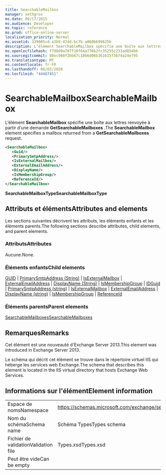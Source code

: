 ```yaml
---
title: SearchableMailbox
manager: sethgros
ms.date: 09/17/2015
ms.audience: Developer
ms.topic: reference
ms.prod: office-online-server
localization_priority: Normal
ms.assetid: 339005cd-a3b9-47dd-bc7b-a860b699625b
description: L’élément SearchableMailbox spécifie une boîte aux lettres renvoyée à partir d’une demande GetSearchableMailboxes.
ms.openlocfilehash: f790d9a707f10f64a776b2fc35255c233ad854b6
ms.sourcegitcommit: 88ec988f2bb67c1866d06b361615f3674a24e795
ms.translationtype: MT
ms.contentlocale: fr-FR
ms.lasthandoff: 06/03/2020
ms.locfileid: "44467451"
---
```

# <a name="searchablemailbox"></a><span data-ttu-id="563b5-103">SearchableMailbox</span><span class="sxs-lookup"><span data-stu-id="563b5-103">SearchableMailbox</span></span>

<span data-ttu-id="563b5-104">L’élément **SearchableMailbox** spécifie une boîte aux lettres renvoyée à partir d’une demande **GetSearchableMailboxes** .</span><span class="sxs-lookup"><span data-stu-id="563b5-104">The **SearchableMailbox** element specifies a mailbox returned from a **GetSearchableMailboxes** request.</span></span> 
  
```XML
<SearchableMailbox>
   <Guid/>
   <PrimarySmtpAddress/>
   <IsExternalMailbox/>
   <ExternalEmailAddress/>
   <DisplayName/>
   <IsMembershipGroup/>
   <ReferenceId/>
</SearchableMailbox>
```

 <span data-ttu-id="563b5-105">**SearchableMailboxType**</span><span class="sxs-lookup"><span data-stu-id="563b5-105">**SearchableMailboxType**</span></span>
## <a name="attributes-and-elements"></a><span data-ttu-id="563b5-106">Attributs et éléments</span><span class="sxs-lookup"><span data-stu-id="563b5-106">Attributes and elements</span></span>

<span data-ttu-id="563b5-107">Les sections suivantes décrivent les attributs, les éléments enfants et les éléments parents.</span><span class="sxs-lookup"><span data-stu-id="563b5-107">The following sections describe attributes, child elements, and parent elements.</span></span>
  
### <a name="attributes"></a><span data-ttu-id="563b5-108">Attributs</span><span class="sxs-lookup"><span data-stu-id="563b5-108">Attributes</span></span>

<span data-ttu-id="563b5-109">Aucune.</span><span class="sxs-lookup"><span data-stu-id="563b5-109">None.</span></span>
  
### <a name="child-elements"></a><span data-ttu-id="563b5-110">Éléments enfants</span><span class="sxs-lookup"><span data-stu-id="563b5-110">Child elements</span></span>

<span data-ttu-id="563b5-111">[GUID](guid-ex15websvcsotherref.md)  |  [PrimarySmtpAddress (String)](primarysmtpaddress-string.md)  |  [IsExternalMailbox](isexternalmailbox.md)  |  [ExternalEmailAddress](externalemailaddress.md)  |  [DisplayName (String)](displayname-string.md)  |  [IsMembershipGroup](ismembershipgroup.md)  |  [ID](referenceid.md)</span><span class="sxs-lookup"><span data-stu-id="563b5-111">[Guid](guid-ex15websvcsotherref.md) | [PrimarySmtpAddress (string)](primarysmtpaddress-string.md) | [IsExternalMailbox](isexternalmailbox.md) | [ExternalEmailAddress](externalemailaddress.md) | [DisplayName (string)](displayname-string.md) | [IsMembershipGroup](ismembershipgroup.md) | [ReferenceId](referenceid.md)</span></span>
  
### <a name="parent-elements"></a><span data-ttu-id="563b5-112">Éléments parents</span><span class="sxs-lookup"><span data-stu-id="563b5-112">Parent elements</span></span>

[<span data-ttu-id="563b5-113">SearchableMailboxes</span><span class="sxs-lookup"><span data-stu-id="563b5-113">SearchableMailboxes</span></span>](searchablemailboxes.md)
  
## <a name="remarks"></a><span data-ttu-id="563b5-114">Remarques</span><span class="sxs-lookup"><span data-stu-id="563b5-114">Remarks</span></span>

<span data-ttu-id="563b5-115">Cet élément est une nouveauté d'Exchange Server 2013.</span><span class="sxs-lookup"><span data-stu-id="563b5-115">This element was introduced in Exchange Server 2013.</span></span>
  
<span data-ttu-id="563b5-116">Le schéma qui décrit cet élément se trouve dans le répertoire virtuel IIS qui héberge les services web Exchange.</span><span class="sxs-lookup"><span data-stu-id="563b5-116">The schema that describes this element is located in the IIS virtual directory that hosts Exchange Web Services.</span></span>
  
## <a name="element-information"></a><span data-ttu-id="563b5-117">Informations sur l'élément</span><span class="sxs-lookup"><span data-stu-id="563b5-117">Element information</span></span>

|||
|:-----|:-----|
|<span data-ttu-id="563b5-118">Espace de noms</span><span class="sxs-lookup"><span data-stu-id="563b5-118">Namespace</span></span>  <br/> |https://schemas.microsoft.com/exchange/services/2006/types  <br/> |
|<span data-ttu-id="563b5-119">Nom du schéma</span><span class="sxs-lookup"><span data-stu-id="563b5-119">Schema name</span></span>  <br/> |<span data-ttu-id="563b5-120">Schéma Types</span><span class="sxs-lookup"><span data-stu-id="563b5-120">Types schema</span></span>  <br/> |
|<span data-ttu-id="563b5-121">Fichier de validation</span><span class="sxs-lookup"><span data-stu-id="563b5-121">Validation file</span></span>  <br/> |<span data-ttu-id="563b5-122">Types.xsd</span><span class="sxs-lookup"><span data-stu-id="563b5-122">Types.xsd</span></span>  <br/> |
|<span data-ttu-id="563b5-123">Peut être vide</span><span class="sxs-lookup"><span data-stu-id="563b5-123">Can be empty</span></span>  <br/> ||
   

